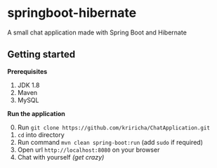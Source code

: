 # springboot-hibernate
A small chat application made with Spring Boot and Hibernate

## Getting started

**Prerequisites**

1. JDK 1.8
2. Maven
3. MySQL
    
**Run the application**

0. Run `git clone https://github.com/kriricha/ChatApplication.git`
1. `cd` into directory
2. Run command `mvn clean spring-boot:run` (add `sudo` if required)
3. Open url `http://localhost:8080` on your browser
4. Chat with yourself _(get crazy)_


